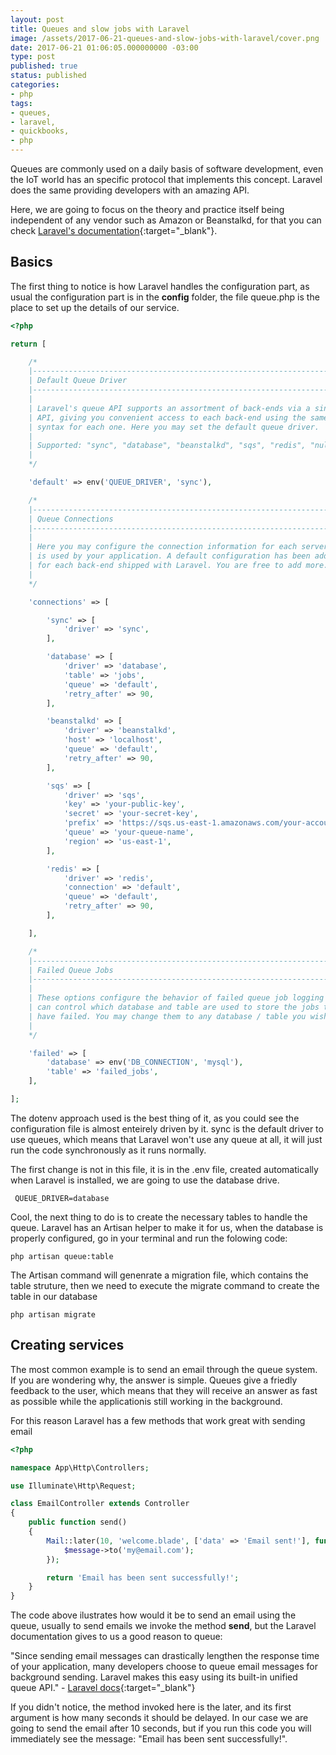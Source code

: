 ```yaml
---
layout: post
title: Queues and slow jobs with Laravel
image: /assets/2017-06-21-queues-and-slow-jobs-with-laravel/cover.png
date: 2017-06-21 01:06:05.000000000 -03:00
type: post
published: true
status: published
categories:
- php
tags:
- queues,
- laravel,
- quickbooks,
- php
---
```


Queues are commonly used on a daily basis of software development, even the IoT world
has an specific protocol that implements this concept. Laravel does
the same providing developers with an amazing API.

Here, we are going to focus on the theory and practice itself being
independent of any vendor such as Amazon or Beanstalkd, for that
you can check [Laravel's documentation](https://laravel.com/docs/queues){:target="_blank"}.

## Basics

The first thing to notice is how Laravel handles the configuration part,
as usual the configuration part is in the **config** folder, the file queue.php
is the place to set up the details of our service.

```php
<?php

return [

    /*
    |--------------------------------------------------------------------------
    | Default Queue Driver
    |--------------------------------------------------------------------------
    |
    | Laravel's queue API supports an assortment of back-ends via a single
    | API, giving you convenient access to each back-end using the same
    | syntax for each one. Here you may set the default queue driver.
    |
    | Supported: "sync", "database", "beanstalkd", "sqs", "redis", "null"
    |
    */

    'default' => env('QUEUE_DRIVER', 'sync'),

    /*
    |--------------------------------------------------------------------------
    | Queue Connections
    |--------------------------------------------------------------------------
    |
    | Here you may configure the connection information for each server that
    | is used by your application. A default configuration has been added
    | for each back-end shipped with Laravel. You are free to add more.
    |
    */

    'connections' => [

        'sync' => [
            'driver' => 'sync',
        ],

        'database' => [
            'driver' => 'database',
            'table' => 'jobs',
            'queue' => 'default',
            'retry_after' => 90,
        ],

        'beanstalkd' => [
            'driver' => 'beanstalkd',
            'host' => 'localhost',
            'queue' => 'default',
            'retry_after' => 90,
        ],

        'sqs' => [
            'driver' => 'sqs',
            'key' => 'your-public-key',
            'secret' => 'your-secret-key',
            'prefix' => 'https://sqs.us-east-1.amazonaws.com/your-account-id',
            'queue' => 'your-queue-name',
            'region' => 'us-east-1',
        ],

        'redis' => [
            'driver' => 'redis',
            'connection' => 'default',
            'queue' => 'default',
            'retry_after' => 90,
        ],

    ],

    /*
    |--------------------------------------------------------------------------
    | Failed Queue Jobs
    |--------------------------------------------------------------------------
    |
    | These options configure the behavior of failed queue job logging so you
    | can control which database and table are used to store the jobs that
    | have failed. You may change them to any database / table you wish.
    |
    */

    'failed' => [
        'database' => env('DB_CONNECTION', 'mysql'),
        'table' => 'failed_jobs',
    ],

];
```

The dotenv approach used is the best thing of it, as you could see
the configuration file is almost enteirely driven by it. sync is the default
driver to use queues, which means that Laravel won't use any queue at all, it will
just run the code synchronously as it runs normally.

The first change is not in this file, it is in the .env file, created automatically 
when Laravel is installed, we are going to use the database drive.

```
 QUEUE_DRIVER=database
```

Cool, the next thing to do is to create the necessary tables to handle the queue.
Laravel has an Artisan helper to make it for us, when the database is properly configured,
go in your terminal and run the folowing code:

```
php artisan queue:table
```

The Artisan command will genenrate a migration file, which  contains the table struture,
then we need to execute the migrate command to create the table in our database

```
php artisan migrate
```

## Creating services

The most common example is to send an email through the queue system. If you are wondering
why, the answer is simple. Queues give a friedly feedback to the user, which means that 
they will receive an answer as fast as possible while the applicationis still working in the background.
 
For this reason Laravel has a few methods that work great with sending email 

```php
<?php

namespace App\Http\Controllers;

use Illuminate\Http\Request;

class EmailController extends Controller
{
    public function send()
    {
        Mail::later(10, 'welcome.blade', ['data' => 'Email sent!'], function($message) {
            $message->to('my@email.com');
        });

        return 'Email has been sent successfully!';
    }
}
```

The code above ilustrates how would it be to send an email using the queue, usually to send emails we invoke the method
**send**, but the Laravel documentation gives to us a good reason to queue: 

"Since sending email messages can drastically lengthen the response time of your application, many developers choose to 
queue email messages for background sending. Laravel makes this easy using its built-in unified queue API." - [Laravel docs](https://laravel.com/docs/5.4/mail#configuring-the-view){:target="_blank"}

If you didn't notice, the method invoked here is the later, and its first argument is how many seconds it should be delayed.
In our case we are going to send the email after 10 seconds, but if you run this code you will immediately see the message: 
"Email has been sent successfully!".
